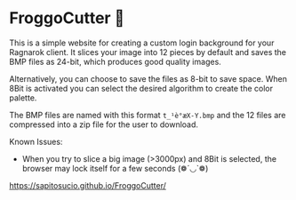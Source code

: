 # FroggoCutter 🐸

This is a simple website for creating a custom login background for your Ragnarok client. It slices your image into 12 pieces by default and saves the BMP files as 24-bit, which produces good quality images.

Alternatively, you can choose to save the files as 8-bit to save space. When 8Bit is activated you can select the desired algorithm to create the color palette.

The BMP files are named with this format `t_¹è°æX-Y.bmp` and the 12 files are compressed into a zip file for the user to download.

Known Issues:

- When you try to slice a big image (>3000px) and 8Bit is selected, the browser may lock itself for a few seconds (❁´◡\`❁)

https://sapitosucio.github.io/FroggoCutter/
